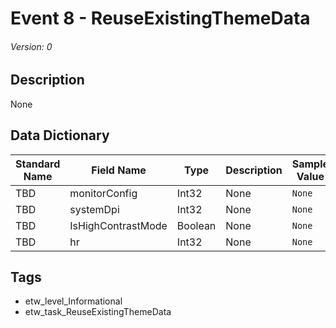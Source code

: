 # Event 8 - ReuseExistingThemeData
###### Version: 0

## Description
None

## Data Dictionary
|Standard Name|Field Name|Type|Description|Sample Value|
|---|---|---|---|---|
|TBD|monitorConfig|Int32|None|`None`|
|TBD|systemDpi|Int32|None|`None`|
|TBD|IsHighContrastMode|Boolean|None|`None`|
|TBD|hr|Int32|None|`None`|

## Tags
* etw_level_Informational
* etw_task_ReuseExistingThemeData